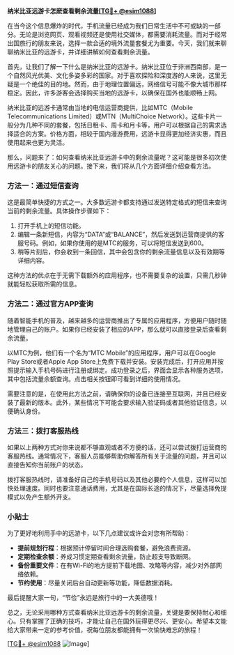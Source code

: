 **纳米比亚远游卡怎麽查看剩余流量[[TG💪+ @esim1088](https://t.me/s/esim1088)]**

在当今这个信息爆炸的时代，手机流量已经成为我们日常生活中不可或缺的一部分。无论是浏览网页、观看视频还是使用社交媒体，都需要消耗流量。而对于经常出国旅行的朋友来说，选择一款合适的境外流量套餐尤为重要。今天，我们就来聊聊纳米比亚的远游卡，并详细讲解如何查看剩余流量。

首先，让我们了解一下什么是纳米比亚的远游卡。纳米比亚位于非洲西南部，是一个自然风光优美、文化多姿多彩的国家。对于喜欢探险和深度游的人来说，这里无疑是一个绝佳的目的地。然而，由于地理位置偏远，网络信号可能不像大城市那样稳定。因此，许多游客会选择购买当地的远游卡，以确保在国外也能顺畅上网。

纳米比亚的远游卡通常由当地的电信运营商提供，比如MTC（Mobile Telecommunications Limited）或MTN（MultiChoice Network）。这些卡片一般分为几种不同的套餐，包括日租卡、周卡和月卡等，用户可以根据自己的需求选择适合的方案。价格方面，相较于国内漫游费用，远游卡显得更加经济实惠，而且使用起来也更为灵活。

那么，问题来了：如何查看纳米比亚远游卡中的剩余流量呢？这可能是很多初次使用远游卡的朋友关心的问题。接下来，我们将从几个方面详细介绍查看方法。

### 方法一：通过短信查询

这是最简单快捷的方式之一。大多数远游卡都支持通过发送特定格式的短信来查询当前的剩余流量。具体操作步骤如下：

1. 打开手机上的短信功能。
2. 编辑一条新短信，内容为“DATA”或“BALANCE”，然后发送到运营商提供的客服号码。例如，如果你使用的是MTC的服务，可以将短信发送到600。
3. 稍等片刻后，你会收到一条回信，其中会包含你的剩余流量信息以及有效期等详细内容。

这种方法的优点在于无需下载额外的应用程序，也不需要复杂的设置，只需几秒钟就能轻松获取所需的信息。

### 方法二：通过官方APP查询

随着智能手机的普及，越来越多的运营商推出了专属的应用程序，方便用户随时随地管理自己的账户。如果你已经安装了相应的APP，那么就可以直接登录后查看剩余流量。

以MTC为例，他们有一个名为“MTC Mobile”的应用程序，用户可以在Google Play Store或者Apple App Store上免费下载并安装。安装完成后，打开应用并按照提示输入手机号码进行注册或绑定。成功登录之后，界面会显示各种服务选项，其中包括流量余额查询。点击相关按钮即可看到详细的使用情况。

需要注意的是，在使用此方法之前，请确保你的设备已连接至互联网，并且已经安装了最新的版本。此外，某些情况下可能会要求输入验证码或者其他验证信息，以便确认身份。

### 方法三：拨打客服热线

如果以上两种方式对你来说都不够直观或者不方便的话，还可以尝试拨打运营商的客服热线。通常情况下，客服人员能够帮助你解答所有关于流量的问题，并且可以直接告知你当前账户的状态。

拨打客服热线时，请准备好自己的手机号码以及其他必要的个人信息，这样可以加快处理速度。同时也要注意通话费用，尤其是在国际长途的情况下，尽量选择免提模式以免产生额外开支。

### 小贴士

为了更好地利用手中的远游卡，以下几点建议或许会对您有所帮助：

- **提前规划行程**：根据预计停留时间合理选购套餐，避免浪费资源。
- **定期检查余额**：养成习惯定期查看剩余流量，防止超支导致断网。
- **备份重要文件**：在有Wi-Fi的地方提前下载地图、攻略等内容，减少对外部网络依赖。
- **节约使用**：尽量关闭后台自动更新等功能，降低数据消耗。

最后提醒大家一句，“节俭”永远是旅行中的一大美德哦！

总之，无论采用哪种方式查看纳米比亚远游卡的剩余流量，关键是要保持耐心和细心。只有掌握了正确的技巧，才能让自己在国外玩得更尽兴、更安心。希望本文能给大家带来一定的参考价值，祝每位朋友都能拥有一次愉快难忘的旅程！

[[TG💪+ @esim1088](https://t.me/s/esim1088) ![Image](https://i.postimg.cc/4NQfJmqS/Snipaste-2025-05-13-00-14-12.png)]